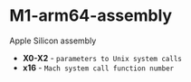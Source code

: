 # M1-arm64-assembly
Apple Silicon assembly

* **X0-X2** - `parameters to Unix system calls`
* **x16** - `Mach system call function number`
